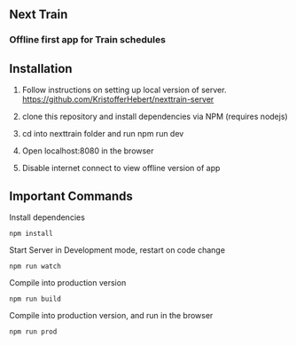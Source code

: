 ## Next Train
### Offline first app for Train schedules

## Installation

1) Follow instructions on setting up local version of server.
https://github.com/KristofferHebert/nexttrain-server

2) clone this repository and install dependencies via NPM (requires nodejs)

3) cd into nexttrain folder and run npm run dev

4) Open localhost:8080 in the browser

5) Disable internet connect to view offline version of app

## Important Commands

Install dependencies
```
npm install
```
Start Server in Development mode, restart on code change
```
npm run watch
```
Compile into production version
```
npm run build
```
Compile into production version, and run in the browser
```
npm run prod
```
